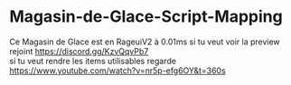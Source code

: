 # Magasin-de-Glace-Script-Mapping
Ce Magasin de Glace est en RageuiV2 à 0.01ms si tu veut voir la preview rejoint https://discord.gg/KzvQqvPb7  
si tu veut rendre les items utilisables regarde https://www.youtube.com/watch?v=nr5p-efg6OY&t=360s
